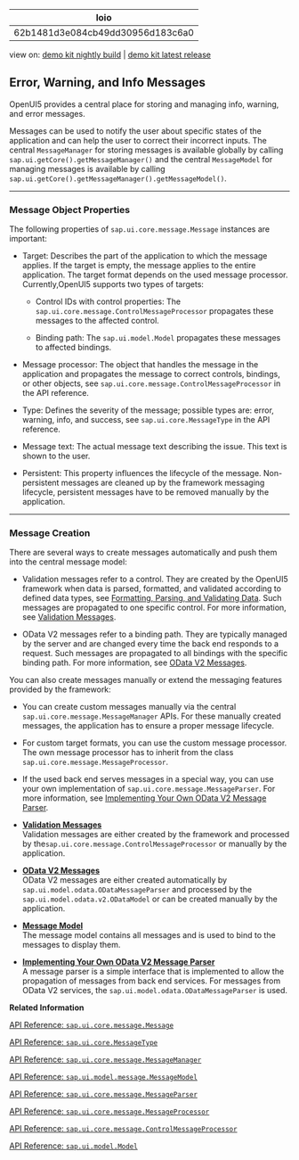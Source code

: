 <!-- loio62b1481d3e084cb49dd30956d183c6a0 -->

| loio |
| -----|
| 62b1481d3e084cb49dd30956d183c6a0 |

<div id="loio">

view on: [demo kit nightly build](https://openui5nightly.hana.ondemand.com/#/topic/62b1481d3e084cb49dd30956d183c6a0) | [demo kit latest release](https://openui5.hana.ondemand.com/#/topic/62b1481d3e084cb49dd30956d183c6a0)</div>

## Error, Warning, and Info Messages

 OpenUI5 provides a central place for storing and managing info, warning, and error messages.

Messages can be used to notify the user about specific states of the application and can help the user to correct their incorrect inputs. The central `MessageManager` for storing messages is available globally by calling `sap.ui.getCore().getMessageManager()` and the central `MessageModel` for managing messages is available by calling `sap.ui.getCore().getMessageManager().getMessageModel()`.

***

<a name="loio62b1481d3e084cb49dd30956d183c6a0__section_xkx_xr3_rhb"/>

### Message Object Properties

The following properties of `sap.ui.core.message.Message` instances are important:

-   Target: Describes the part of the application to which the message applies. If the target is empty, the message applies to the entire application. The target format depends on the used message processor. Currently,OpenUI5 supports two types of targets:

    -   Control IDs with control properties: The `sap.ui.core.message.ControlMessageProcessor` propagates these messages to the affected control.

    -   Binding path: The `sap.ui.model.Model` propagates these messages to affected bindings.


-   Message processor: The object that handles the message in the application and propagates the message to correct controls, bindings, or other objects, see `sap.ui.core.message.ControlMessageProcessor` in the API reference.

-   Type: Defines the severity of the message; possible types are: error, warning, info, and success, see `sap.ui.core.MessageType` in the API reference.

-   Message text: The actual message text describing the issue. This text is shown to the user.

-   Persistent: This property influences the lifecycle of the message. Non-persistent messages are cleaned up by the framework messaging lifecycle, persistent messages have to be removed manually by the application.


***

<a name="loio62b1481d3e084cb49dd30956d183c6a0__section_fjj_1s3_rhb"/>

### Message Creation

There are several ways to create messages automatically and push them into the central message model:

-   Validation messages refer to a control. They are created by the OpenUI5 framework when data is parsed, formatted, and validated according to defined data types, see [Formatting, Parsing, and Validating Data](Formatting_Parsing_and_Validating_Data_07e4b92.md). Such messages are propagated to one specific control. For more information, see [Validation Messages](Validation_Messages_a90d93d.md).

-   OData V2 messages refer to a binding path. They are typically managed by the server and are changed every time the back end responds to a request. Such messages are propagated to all bindings with the specific binding path. For more information, see [OData V2 Messages](OData_V2_Messages_81c735e.md).


You can also create messages manually or extend the messaging features provided by the framework:

-   You can create custom messages manually via the central `sap.ui.core.message.MessageManager` APIs. For these manually created messages, the application has to ensure a proper message lifecycle.

-   For custom target formats, you can use the custom message processor. The own message processor has to inherit from the class `sap.ui.core.message.MessageProcessor`.

-   If the used back end serves messages in a special way, you can use your own implementation of `sap.ui.core.message.MessageParser`. For more information, see [Implementing Your Own OData V2 Message Parser](Implementing_Your_Own_OData_V2_Message_Parser_2e532e6.md).


-   **[Validation Messages](Validation_Messages_a90d93d.md "Validation messages are either created by the framework and processed by the
			sap.ui.core.message.ControlMessageProcessor or manually by the
		application.")**  
Validation messages are either created by the framework and processed by the`sap.ui.core.message.ControlMessageProcessor` or manually by the application.
-   **[OData V2 Messages](OData_V2_Messages_81c735e.md "OData V2 messages are either created automatically by
			sap.ui.model.odata.ODataMessageParser and processed by the
			sap.ui.model.odata.v2.ODataModel or can be created manually by the
		application.")**  
OData V2 messages are either created automatically by `sap.ui.model.odata.ODataMessageParser` and processed by the `sap.ui.model.odata.v2.ODataModel` or can be created manually by the application.
-   **[Message Model](Message_Model_8956f0a.md "The message model contains all messages and is used to bind to the messages to display them.")**  
The message model contains all messages and is used to bind to the messages to display them.
-   **[Implementing Your Own OData V2 Message Parser](Implementing_Your_Own_OData_V2_Message_Parser_2e532e6.md "A message parser is a simple interface that is implemented to allow the propagation of
		messages from back end services. For messages from OData V2 services, the
			sap.ui.model.odata.ODataMessageParser is used.")**  
A message parser is a simple interface that is implemented to allow the propagation of messages from back end services. For messages from OData V2 services, the `sap.ui.model.odata.ODataMessageParser` is used.

**Related Information**  


[API Reference: `sap.ui.core.message.Message`](https://openui5.hana.ondemand.com/#/api/sap.ui.core.message.Message)

[API Reference: `sap.ui.core.MessageType`](https://openui5.hana.ondemand.com/#/api/sap.ui.core.MessageType)

[API Reference: `sap.ui.core.message.MessageManager`](https://openui5.hana.ondemand.com/#/api/sap.ui.core.message.MessageManager)

[API Reference: `sap.ui.model.message.MessageModel`](https://openui5.hana.ondemand.com/#/api/sap.ui.model.message.MessageModel)

[API Reference: `sap.ui.core.message.MessageParser`](https://openui5.hana.ondemand.com/#/api/sap.ui.core.message.MessageParser)

[API Reference: `sap.ui.core.message.MessageProcessor`](https://openui5.hana.ondemand.com/#/api/sap.ui.core.message.MessageProcessor)

[API Reference: `sap.ui.core.message.ControlMessageProcessor`](https://openui5.hana.ondemand.com/#/api/sap.ui.core.message.ControlMessageProcessor)

[API Reference: `sap.ui.model.Model`](https://openui5.hana.ondemand.com/#/api/sap.ui.model.Model)

